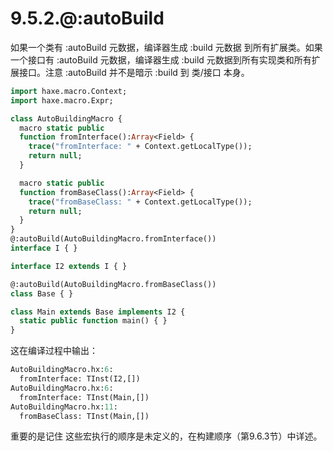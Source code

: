 # 9.5.2.@:autoBuild

如果一个类有 :autoBuild 元数据，编译器生成 :build 元数据 到所有扩展类。如果一个接口有 :autoBuild 元数据，编译器生成 :build 元数据到所有实现类和所有扩展接口。注意 :autoBuild 并不是暗示 :build 到 类/接口 本身。

```haxe
import haxe.macro.Context;
import haxe.macro.Expr;

class AutoBuildingMacro {
  macro static public
  function fromInterface():Array<Field> {
    trace("fromInterface: " + Context.getLocalType());
    return null;
  }

  macro static public
  function fromBaseClass():Array<Field> {
    trace("fromBaseClass: " + Context.getLocalType());
    return null;
  }
}
@:autoBuild(AutoBuildingMacro.fromInterface())
interface I { }

interface I2 extends I { }

@:autoBuild(AutoBuildingMacro.fromBaseClass())
class Base { }

class Main extends Base implements I2 {
  static public function main() { }
}
```

这在编译过程中输出：

```haxe
AutoBuildingMacro.hx:6:
  fromInterface: TInst(I2,[])
AutoBuildingMacro.hx:6:
  fromInterface: TInst(Main,[])
AutoBuildingMacro.hx:11:
  fromBaseClass: TInst(Main,[])
```

重要的是记住 这些宏执行的顺序是未定义的，在构建顺序（第9.6.3节）中详述。

